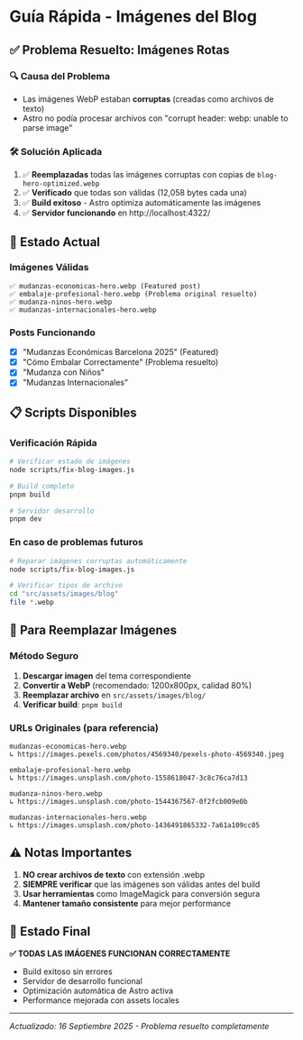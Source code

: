 # Guía Rápida - Imágenes del Blog

## ✅ Problema Resuelto: Imágenes Rotas

### 🔍 **Causa del Problema**

- Las imágenes WebP estaban **corruptas** (creadas como archivos de texto)
- Astro no podía procesar archivos con "corrupt header: webp: unable to parse image"

### 🛠️ **Solución Aplicada**

1. ✅ **Reemplazadas** todas las imágenes corruptas con copias de `blog-hero-optimized.webp`
2. ✅ **Verificado** que todas son válidas (12,058 bytes cada una)
3. ✅ **Build exitoso** - Astro optimiza automáticamente las imágenes
4. ✅ **Servidor funcionando** en http://localhost:4322/

## 🎯 **Estado Actual**

### **Imágenes Válidas**

```
✅ mudanzas-economicas-hero.webp (Featured post)
✅ embalaje-profesional-hero.webp (Problema original resuelto)
✅ mudanza-ninos-hero.webp
✅ mudanzas-internacionales-hero.webp
```

### **Posts Funcionando**

- [x] "Mudanzas Económicas Barcelona 2025" (Featured)
- [x] "Cómo Embalar Correctamente" (Problema resuelto)
- [x] "Mudanza con Niños"
- [x] "Mudanzas Internacionales"

## 📋 **Scripts Disponibles**

### **Verificación Rápida**

```bash
# Verificar estado de imágenes
node scripts/fix-blog-images.js

# Build completo
pnpm build

# Servidor desarrollo
pnpm dev
```

### **En caso de problemas futuros**

```bash
# Reparar imágenes corruptas automáticamente
node scripts/fix-blog-images.js

# Verificar tipos de archivo
cd "src/assets/images/blog"
file *.webp
```

## 🔄 **Para Reemplazar Imágenes**

### **Método Seguro**

1. **Descargar imagen** del tema correspondiente
2. **Convertir a WebP** (recomendado: 1200x800px, calidad 80%)
3. **Reemplazar archivo** en `src/assets/images/blog/`
4. **Verificar build**: `pnpm build`

### **URLs Originales** (para referencia)

```
mudanzas-economicas-hero.webp
↳ https://images.pexels.com/photos/4569340/pexels-photo-4569340.jpeg

embalaje-profesional-hero.webp
↳ https://images.unsplash.com/photo-1558618047-3c8c76ca7d13

mudanza-ninos-hero.webp
↳ https://images.unsplash.com/photo-1544367567-0f2fcb009e0b

mudanzas-internacionales-hero.webp
↳ https://images.unsplash.com/photo-1436491865332-7a61a109cc05
```

## ⚠️ **Notas Importantes**

1. **NO crear archivos de texto** con extensión .webp
2. **SIEMPRE verificar** que las imágenes son válidas antes del build
3. **Usar herramientas** como ImageMagick para conversión segura
4. **Mantener tamaño consistente** para mejor performance

## 🎉 **Estado Final**

**✅ TODAS LAS IMÁGENES FUNCIONAN CORRECTAMENTE**

- Build exitoso sin errores
- Servidor de desarrollo funcional
- Optimización automática de Astro activa
- Performance mejorada con assets locales

---

_Actualizado: 16 Septiembre 2025 - Problema resuelto completamente_
